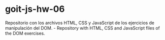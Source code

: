 # goit-js-hw-06
Repositorio con los archivos HTML, CSS y JavaScript de los ejercicios de manipulación del DOM. - Repository with HTML, CSS and JavaScript files of the DOM exercises. 
